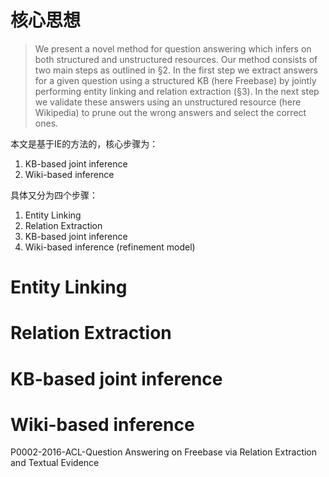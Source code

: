 # 核心思想

> We present a novel method for question answering which infers on both structured and unstructured resources. Our method consists of two main steps as outlined in §2. In the first step we extract answers for a given question using a structured KB (here Freebase) by jointly performing entity linking and relation extraction (§3). In the next step we validate these answers using an unstructured resource (here Wikipedia) to prune out the wrong answers and select the correct ones.

本文是基于IE的方法的，核心步骤为：

1.  KB-based joint inference
2.  Wiki-based inference

具体又分为四个步骤：

1. Entity Linking
2. Relation Extraction
3. KB-based joint inference
4. Wiki-based inference (refinement model)


# Entity Linking



# Relation Extraction



# KB-based joint inference



# Wiki-based inference






P0002-2016-ACL-Question Answering on Freebase via Relation Extraction and Textual Evidence